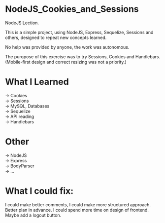 # NodeJS_Cookies_and_Sessions
NodeJS Lection.

This is a simple project, using NodeJS, Express, Sequelize, Sessions and others, designed to repeat new concepts learned. 

No help was provided by anyone, the work was autonomous. 

The puropose of this exercise was to try Sessions, Cookies and Handlebars. 
(Mobile-first design and correct resizing was not a priority.)

# What I Learned
-> Cookies </br>
-> Sessions </br>
-> MySQL, Databases </br>
-> Sequelize </br>
-> API reading </br>
-> Handlebars </br>

# Other
-> NodeJS </br>
-> Express </br>
-> BodyParser </br>
-> ...

# What I could fix:

I could make better comments, I could make more structured approach. Better plan in advance. I could spend more time on design of frontend. Maybe add a logout button.

